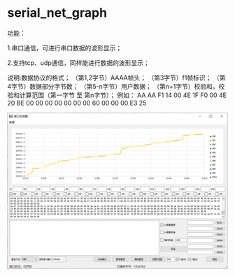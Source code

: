 # serial_net_graph
功能：

1.串口通信，可进行串口数据的波形显示；

2.支持tcp、udp通信，同样能进行数据的波形显示；

说明:数据协议的格式；
（第1,2字节）AAAA帧头；
（第3字节）f1帧标识；
（第4字节）数据部分字节数；
（第5-n字节）用户数据；
（第n+1字节）校验和，校验和计算范围（第一字节 至 第n字节）；
例如：
AA AA F1 14 00 4E 1F F0 00 4E 20 BE 00 00 00 00 00 00 00 60 00 00 00 E3 25

![image](程序.png)
